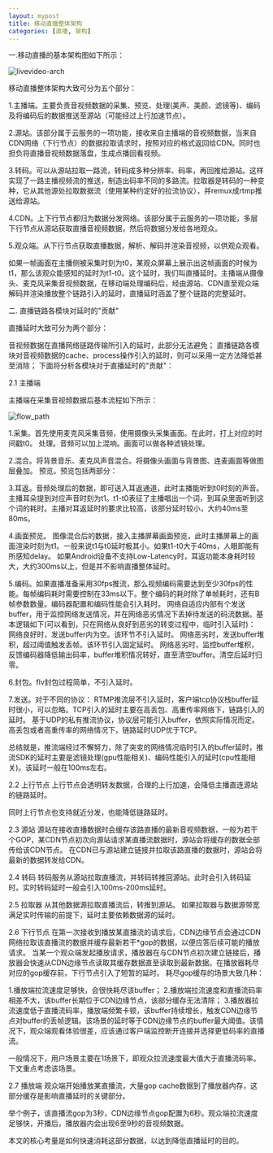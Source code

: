 ```yaml
---
layout: mypost
title: 移动直播整体架构
categories: [直播, 架构]
---
```


一.移动直播的基本架构图如下所示：

![livevideo-arch](livevideo-arch.png)

移动直播整体架构大致可分为五个部分：

1.主播端。主要负责音视频数据的采集、预览、处理(美声、美颜、滤镜等)、编码及将编码后的数据推送至源站（可能经过上行加速节点）。

2.源站。该部分属于云服务的一项功能，接收来自主播端的音视频数据，当来自CDN网络（下行节点）的数据拉取请求时，按照对应的格式返回给CDN。同时也担负将直播音视频数据落盘，生成点播回看视频。

3.转码。可以从源站拉取一路流，转码成多种分辨率、码率，再回推给源站。这样实现了一路主播视频流的推送，制造出码率不同的多路流。拉取器是转码的一种变种，它从其他源处拉取数据流（使用某种约定好的拉流协议），并remux成rtmp推送给源站。

4.CDN。上下行节点都归为数据分发网络。该部分属于云服务的一项功能，多层下行节点从源站获取直播音视频数据，然后将数据分发给各地观众。

5.观众端。从下行节点获取直播数据，解析、解码并渲染音视频，以供观众观看。

如果一帧画面在主播侧被采集时刻为t0，某观众屏幕上展示出这帧画面的时候为t1，那么该观众能感知的延时为t1-t0。这个延时，我们叫直播延时。主播端从摄像头、麦克风采集音视频数据，在移动端处理编码后，经由源站、CDN直至观众端解码并渲染播放整个链路引入的延时，直播延时涵盖了整个链路的完整延时。


二. 直播链路各模块对延时的"贡献"

直播延时大致可分为两个部分：

音视频数据在直播网络链路传输所引入的延时，此部分无法避免；
直播链路各模块对音视频数据的cache、process操作引入的延时，则可以采用一定方法降低甚至消除；
下面将分析各模块对于直播延时的"贡献"：


2.1 主播端

主播端在采集音视频数据后基本流程如下所示：

![flow_path](flow_path.png)


1.采集。首先使用麦克风采集音频，使用摄像头采集画面。在此时，打上对应的时间戳t0。
处理。音频可以加上混响。画面可以做各种滤镜处理。

2.混合。将背景音乐、麦克风声音混合。将摄像头画面与背景图、连麦画面等做图层叠加。
预览。预览包括两部分：

3.耳返。音频处理后的数据，即可送入耳返通道，此时主播能听到t0时刻的声音。主播耳朵提到对应声音时刻为t1。t1-t0表征了主播唱出一个词，到耳朵里面听到这个词的耗时。主播对耳返延时的要求比较高，该部分延时较小，大约40ms至80ms。

4.画面预览。 图像混合后的数据，接入主播屏幕画面预览，此时主播屏幕上的画面渲染时刻为t1。一般来说t1与t0延时极其小。如果t1-t0大于40ms，人眼即能有所感知delay。
如果Android设备不支持Low-Latency时，耳返功能本身耗时较大，大约300ms以上，但是并不影响直播整体延时。

5.编码。如果直播准备采用30fps推流，那么视频编码需要达到至少30fps的性能。每帧编码耗时需要控制在33ms以下。整个编码的耗时除了单帧耗时，还有B帧参数数量。编码器配置和编码性能会引入耗时。
网络自适应内部有个发送buffer，用于监控网络发送情况，并在网络恶劣情况下丢掉待发送的码流数据。基本逻辑如下(可以看到，只在网络从良好到恶劣的转变过程中，临时引入延时)：
网络良好时，发送buffer内为空。该环节不引入延时。
网络恶劣时，发送buffer堆积，超过阈值触发丢帧。该环节引入固定延时。
网络恶劣时，监控buffer堆积，反馈编码器降低输出码率，buffer堆积情况转好，直至清空buffer。清空后延时归零。

6.封包。flv封包过程简单，不引入延时。

7.发送。对于不同的协议：
RTMP推流层不引入延时，客户端tcp协议栈buffer延时很小，可以忽略。TCP引入的延时主要在高丢包、高重传率网络下，链路引入的延时。
基于UDP的私有推流协议，协议层可能引入buffer，依照实际情况而定。高丢包或者高重传率的网络情况下，链路延时UDP优于TCP。

总结就是，推流端经过不懈努力，除了突变的网络情况临时引入的buffer延时，推流SDK的延时主要是滤镜处理(gpu性能相关)、编码性能引入的延时(cpu性能相关)。该延时一般在100ms左右。

2.2 上行节点
上行节点会透明转发数据，合理的上行加速，会降低主播直连源站的链路延时。

同时上行节点也支持就近分发，也能降低链路延时。

2.3 源站
源站在接收直播数据时会缓存该路直播的最新音视频数据，一般为若干个GOP，某CDN节点初次向源站请求某直播流数据时，源站会将缓存的数据全部传给该CDN节点。
在CDN已与源站建立链接并拉取该路直播的数据时，源站会将最新的数据转发给CDN。

2.4 转码
转码服务从源站拉取直播流，并转码转推回源站。此时会引入转码延时。实时转码延时一般会引入100ms-200ms延时。

2.5 拉取器
从其他数据源拉取直播流后，转推到源站。
如果拉取器与数据源带宽满足实时传输的前提下，延时主要依赖数据源的延时。

2.6 下行节点
在第一次接收到播放某直播流的请求后，CDN边缘节点会通过CDN网络拉取该直播流的数据并缓存最新若干*gop的数据，以便应答后续可能的播放请求。
当某一个观众端发起播放请求，播放器在与CDN节点初次建立链接后，播放器会快速从CDN边缘节点读取其缓存数据直至读取到最新数据。在播放器耗尽对应的gop缓存前，下行节点引入了短暂的延时。
耗尽gop缓存的场景大致几种：

1.播放端拉流速度足够快，会很快耗尽该buffer；
2.播放端拉流速度和直播流码率相差不大，该buffer长期位于CDN边缘节点，该部分缓存无法清除；
3.播放器拉流速度低于直播流码率，播放端频繁卡顿，该buffer持续增长，触发CDN边缘节点对buffer的丢帧逻辑。该场景的延时等于CDN边缘节点的buffer最大阈值。该情况下，观众端观看体验很差，应该通过客户端监控断开连接并选择更低码率的直播流。

一般情况下，用户场景主要在1场景下，即观众拉流速度最大值大于直播流码率。下文重点考虑该场景。

2.7 播放端
观众端开始播放某直播流，大量gop cache数据到了播放器内存，这部分缓存是影响直播延时的关键部分。

举个例子，该直播流gop为3秒，CDN边缘节点gop配置为6秒。观众端拉流速度足够快，开播后，播放器内会出现6至9秒的音视频数据。

本文的核心考量是如何快速消耗这部分数据，以达到降低直播延时的目的。




